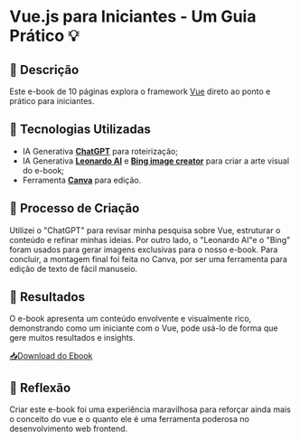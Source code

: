 # Vue.js para Iniciantes - Um Guia Prático 💡

## 📒 Descrição

Este e-book de 10 páginas explora o framework [Vue](https://vuejs.org/) direto ao ponto e prático para iniciantes.

## 🤖 Tecnologias Utilizadas

- IA Generativa **[ChatGPT](https://chat.openai.com)** para roteirização;
- IA Generativa **[Leonardo AI](https://leonardo.ai)** e **[Bing image creator](https://www.bing.com/images/create)** para criar a arte visual do e-book;
- Ferramenta **[Canva](https://www.canva.com/)** para edição.

## 🧐 Processo de Criação

Utilizei o "ChatGPT" para revisar minha pesquisa sobre Vue, estruturar o conteúdo e refinar minhas ideias. Por outro lado, o "Leonardo AI"e o "Bing" foram usados para gerar imagens exclusivas para o nosso e-book. Para concluir, a montagem final foi feita no Canva, por ser uma ferramenta para edição de texto de fácil manuseio.

## 🚀 Resultados

O e-book apresenta um conteúdo envolvente e visualmente rico, demonstrando como um iniciante com o Vue, pode usá-lo de forma que gere muitos resultados e insights.

[📥Download do Ebook](./docs/Vue%20para%20iniciantes.pdf)

## 💭 Reflexão

Criar este e-book foi uma experiência maravilhosa para reforçar ainda mais o conceito do vue e o quanto ele é uma ferramenta poderosa no desenvolvimento web frontend.
